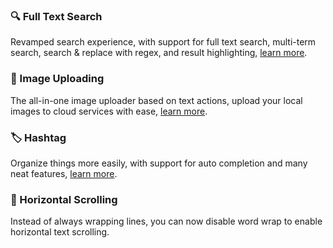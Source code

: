 ### 🔍 Full Text Search

Revamped search experience, with support for full text search, multi-term search, search & replace with regex, and result highlighting, [learn more](https://docs.taio.app/#/editor/search).

### 🌄 Image Uploading

The all-in-one image uploader based on text actions, upload your local images to cloud services with ease, [learn more](https://github.com/cyanzhong/Image-Uploader).

### 🏷 Hashtag

Organize things more easily, with support for auto completion and many neat features, [learn more](https://docs.taio.app/#/editor/tags).

### 📝 Horizontal Scrolling

Instead of always wrapping lines, you can now disable word wrap to enable horizontal text scrolling.